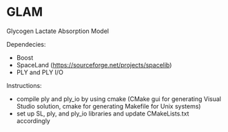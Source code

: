 # GLAM
Glycogen Lactate Absorption Model

Dependecies:
* Boost 
* SpaceLand (https://sourceforge.net/projects/spacelib)
* PLY and PLY I/O

Instructions:
* compile ply and ply_io by using cmake (CMake gui for generating Visual Studio solution, cmake for generating Makefile for Unix systems)
* set up SL, ply, and ply_io libraries and update CMakeLists.txt accordingly 
